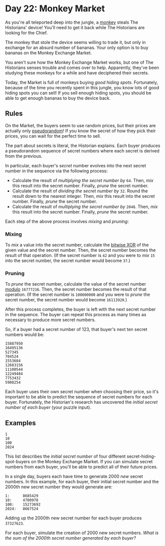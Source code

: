 # Day 22: Monkey Market

As you're all teleported deep into the jungle, a [monkey](https://adventofcode.com/2022/day/11) steals The Historians' device! You'll need to get it back while The Historians are looking for the Chief.

The monkey that stole the device seems willing to trade it, but only in exchange for an absurd number of bananas. Your only option is to buy bananas on the Monkey Exchange Market.

You aren't sure how the Monkey Exchange Market works, but one of The Historians senses trouble and comes over to help. Apparently, they've been studying these monkeys for a while and have deciphered their secrets.

Today, the Market is full of monkeys buying *good hiding spots*. Fortunately, because of the time you recently spent in this jungle, you know lots of good hiding spots you can sell! If you sell enough hiding spots, you should be able to get enough bananas to buy the device back.

## Rules

On the Market, the buyers seem to use random prices, but their prices are actually only [pseudorandom](https://en.wikipedia.org/wiki/Pseudorandom_number_generator)! If you know the secret of how they pick their prices, you can wait for the perfect time to sell.

The part about secrets is literal, the Historian explains. Each buyer produces a pseudorandom sequence of secret numbers where each secret is derived from the previous.

In particular, each buyer's *secret* number evolves into the next secret number in the sequence via the following process:

- Calculate the result of *multiplying the secret number by* `64`. Then, *mix* this result into the secret number. Finally, *prune* the secret number.
- Calculate the result of *dividing the secret number by* `32`. Round the result down to the nearest integer. Then, *mix* this result into the secret number. Finally, *prune* the secret number.
- Calculate the result of *multiplying the secret number by* `2048`. Then, *mix* this result into the secret number. Finally, *prune* the secret number.

Each step of the above process involves *mixing* and *pruning*:

### Mixing

To *mix* a value into the secret number, calculate the [bitwise XOR](https://en.wikipedia.org/wiki/Bitwise_operation#XOR) of the given value and the secret number. Then, the secret number becomes the result of that operation. (If the secret number is `42` and you were to *mix* `15` into the secret number, the secret number would become `37`.)

### Pruning

To *prune* the secret number, calculate the value of the secret number [modulo](https://en.wikipedia.org/wiki/Modulo) `16777216`. Then, the secret number becomes the result of that operation. (If the secret number is `100000000` and you were to *prune* the secret number, the secret number would become `16113920`.)

After this process completes, the buyer is left with the next secret number in the sequence. The buyer can repeat this process as many times as necessary to produce more secret numbers.

So, if a buyer had a secret number of $123$, that buyer's next ten secret numbers would be:

    15887950
    16495136
    527345
    704524
    1553684
    12683156
    11100544
    12249484
    7753432
    5908254

Each buyer uses their own secret number when choosing their price, so it's important to be able to predict the sequence of secret numbers for each buyer. Fortunately, the Historian's research has uncovered the *initial secret number of each buyer* (your puzzle input).

## Examples

    1
    10
    100
    2024

This list describes the *initial secret number* of four different secret-hiding-spot-buyers on the Monkey Exchange Market. If you can simulate secret numbers from each buyer, you'll be able to predict all of their future prices.

In a single day, buyers each have time to generate $2000$ *new* secret numbers. In this example, for each buyer, their initial secret number and the 2000th new secret number they would generate are:

    1:      8685429
    10:     4700978
    100:    15273692
    2024:   8667524

Adding up the 2000th new secret number for each buyer produces `37327623`.

For each buyer, simulate the creation of 2000 new secret numbers. *What is the sum of the 2000th secret number generated by each buyer?*